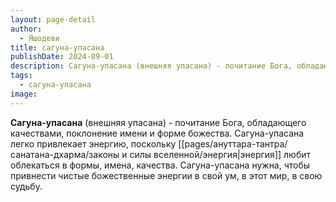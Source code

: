 ```yaml
---
layout: page-detail
author:
  - Яшодеви
title: сагуна-упасана
publishDate: 2024-09-01
description: Сагуна-упасана (внешняя упасана) - почитание Бога, обладающего качествами, поклонение имени и форме божества. Сагуна-упасана легко привлекает энергию, поскольку энергия любит облекаться в формы, имена, качества. Сагуна-упасана нужна, чтобы привнести чистые божественные энергии в свой ум, в этот мир, в свою судьбу.
tags:
  - сагуна-упасана
image:
---
```

**Сагуна-упасана** (внешняя упасана) - почитание Бога, обладающего качествами, поклонение имени и форме божества. Сагуна-упасана легко привлекает энергию, поскольку [[pages/ануттара-тантра/санатана-дхарма/законы и силы вселенной/энергия|энергия]] любит облекаться в формы, имена, качества. Сагуна-упасана нужна, чтобы привнести чистые божественные энергии в свой ум, в этот мир, в свою судьбу.

